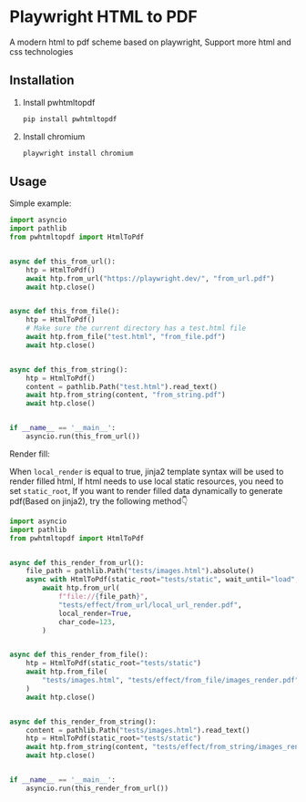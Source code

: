 # Playwright HTML to PDF

A modern html to pdf scheme based on playwright, Support more html and css technologies

## Installation

1. Install pwhtmltopdf
    ```py
   pip install pwhtmltopdf
   ```
2. Install chromium
   ```sh
   playwright install chromium
   ```

## Usage

Simple example:

```python
import asyncio
import pathlib
from pwhtmltopdf import HtmlToPdf


async def this_from_url():
    htp = HtmlToPdf()
    await htp.from_url("https://playwright.dev/", "from_url.pdf")
    await htp.close()


async def this_from_file():
    htp = HtmlToPdf()
    # Make sure the current directory has a test.html file
    await htp.from_file("test.html", "from_file.pdf")
    await htp.close()


async def this_from_string():
    htp = HtmlToPdf()
    content = pathlib.Path("test.html").read_text()
    await htp.from_string(content, "from_string.pdf")
    await htp.close()


if __name__ == '__main__':
    asyncio.run(this_from_url())
```

Render fill:

When `local_render` is equal to true, jinja2 template syntax will be used to render filled html,
If html needs to use local static resources, you need to set `static_root`,
If you want to render filled data dynamically to generate pdf(Based on jinja2), try the following method👇

```python
import asyncio
import pathlib
from pwhtmltopdf import HtmlToPdf


async def this_render_from_url():
    file_path = pathlib.Path("tests/images.html").absolute()
    async with HtmlToPdf(static_root="tests/static", wait_until="load", print_background=True) as htp:
        await htp.from_url(
            f"file://{file_path}",
            "tests/effect/from_url/local_url_render.pdf",
            local_render=True,
            char_code=123,
        )


async def this_render_from_file():
    htp = HtmlToPdf(static_root="tests/static")
    await htp.from_file(
        "tests/images.html", "tests/effect/from_file/images_render.pdf", local_render=True, char_code=123
    )
    await htp.close()


async def this_render_from_string():
    content = pathlib.Path("tests/images.html").read_text()
    htp = HtmlToPdf(static_root="tests/static")
    await htp.from_string(content, "tests/effect/from_string/images_render.pdf", local_render=True, char_code=123)
    await htp.close()


if __name__ == '__main__':
    asyncio.run(this_render_from_url())
```
